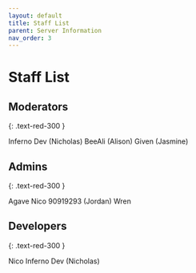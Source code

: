 ```yaml
---
layout: default
title: Staff List
parent: Server Information
nav_order: 3
---
```


# Staff List

## Moderators
{: .text-red-300 }

Inferno Dev (Nicholas)
BeeAli (Alison)
Given (Jasmine)

## Admins
{: .text-red-300 }

Agave
Nico
90919293 (Jordan)
Wren

## Developers
{: .text-red-300 }

Nico
Inferno Dev (Nicholas)